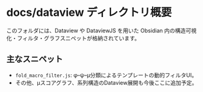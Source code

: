 # docs/dataview ディレクトリ概要

このフォルダには、Dataview や DataviewJS を用いた Obsidian 内の構造可視化・フィルタ・グラフスニペットが格納されています。

## 主なスニペット
- `fold_macro_filter.js`: φ–ψ–μ分類によるテンプレートの動的フィルタUI。
- その他、μスコアグラフ、系列構造のDataview展開も今後ここに追加予定。
